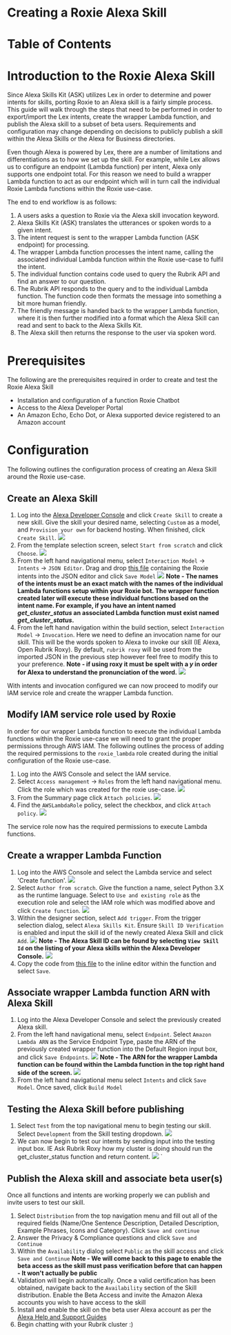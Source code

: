 # Creating a Roxie Alexa Skill

# Table of Contents

# Introduction to the Roxie Alexa Skill

Since Alexa Skills Kit (ASK) utilizes Lex in order to determine and power intents for skills, porting Roxie to an Alexa skill is a fairly simple process. This guide will walk through the steps that need to be performed in order to export/import the Lex intents, create the wrapper Lambda function, and publish the Alexa skill to a subset of beta users. Requirements and configuration may change depending on decisions to publicly publish a skill within the Alexa Skills or the Alexa for Business directories.

Even though Alexa is powered by Lex, there are a number of limitations and differentiations as to how we set up the skill. For example, while Lex allows us to configure an endpoint (Lambda function) per intent, Alexa only supports one endpoint total. For this reason we need to build a wrapper Lambda function to act as our endpoint which will in turn call the individual Roxie Lambda functions within the Roxie use-case.  

The end to end workflow is as follows:

1. A users asks a question to Roxie via the Alexa skill invocation keyword.
1. Alexa Skills Kit (ASK) translates the utterances or spoken words to a given intent.
1. The intent request is sent to the wrapper Lambda function (ASK endpoint) for processing.
1. The wrapper Lambda function processes the intent name, calling the associated individual Lambda function within the Roxie use-case to fulfil the intent.
1. The individual function contains code used to query the Rubrik API and find an answer to our question.
1. The Rubrik API responds to the query and to the individual Lambda function. The function code then formats the message into something a bit more human friendly.
1. The friendly message is handed back to the wrapper Lambda function, where it is then further modified into a format which the Alexa Skill can read and sent to back to the Alexa Skills Kit.
1. The Alexa skill then returns the response to the user via spoken word.

# Prerequisites

The following are the prerequisites required in order to create and test the Roxie Alexa Skill

* Installation and configuration of a function Roxie Chatbot
* Access to the Alexa Developer Portal
* An Amazon Echo, Echo Dot, or Alexa supported device registered to an Amazon account

# Configuration

The following outlines the configuration process of creating an Alexa Skill around the Roxie use-case.

## Create an Alexa Skill

1. Log into the [Alexa Developer Console](https://developer.amazon.com/alexa/console/ask) and click `Create Skill` to create a new skill. Give the skill your desired name, selecting `Custom` as a model, and `Provision your own` for backend hosting. When finished, click `Create Skill`.
![](images/create-alexa-skill.png)
1. From the template selection screen, select `Start from scratch` and click `Choose`.
![](images/choose-template.png)
1. From the left hand navigational menu, select `Interaction Model` -> `Intents` -> `JSON Editor`. Drag and drop [this file](../ask/intents.json) containing the Roxie intents into the JSON editor and click `Save Model`
![](images/import-json.png)
**Note - The names of the intents must be an exact match with the names of the individual Lambda functions setup within your Roxie bot. The wrapper function created later will execute these individual functions based on the intent name. For example, if you have an intent named *get_cluster_status* an associated Lambda function must exist named *get_cluster_status*.**
1. From the left hand navigation within the build section, select `Interaction Model` -> `Invocation`. Here we need to define an invocation name for our skill. This will be the words spoken to Alexa to invoke our skill (IE Alexa, Open Rubrik Roxy). By default, `rubrik roxy` will be used from the imported JSON in the previous step however feel free to modify this to your preference. **Note - if using roxy it must be spelt with a *y* in order for Alexa to understand the pronunciation of the word.**
![](images/invocation-naming.png)

With intents and invocation configured we can now proceed to modify our IAM service role and create the wrapper Lambda function.  

## Modify IAM service role used by Roxie

In order for our wrapper Lambda function to execute the individual Lambda functions within the Roxie use-case we will need to grant the proper permissions through AWS IAM. The following outlines the process of adding the required permissions to the `roxie_lambda` role created during the initial configuration of the Roxie use-case.

1. Log into the AWS Console and select the IAM service.
1. Select `Access management` -> `Roles` from the left hand navigational menu. Click the role which was created for the roxie use-case.
![](images/roxie-role.png)
1. From the Summary page click `Attach policies`.
![](images/attach-iam-policy.png)
1. Find the `AWSLambdaRole` policy, select the checkbox, and click `Attach policy`.
![](images/attach-aws-lambda-role.png)

The service role now has the required permissions to execute Lambda functions.

## Create a wrapper Lambda Function

1. Log into the AWS Console and select the Lambda service and select 'Create function'.
![](images/create-lambda-function.png)
1. Select `Author from scratch`. Give the function a name, select Python 3.X as the runtime language. Select to `Use and existing role` as the execution role and select the IAM role which was modified above and click `Create function`.
![](images-setup-lambda-function.png)
1. Within the designer section, select `Add trigger`. From the trigger selection dialog, select `Alexa Skills Kit`.  Ensure `Skill ID Verification` is enabled and input the skill id of the newly created Alexa Skill and click `Add`.
![](images-add-trigger.png)
**Note - The Alexa Skill ID can be found by selecting `View Skill Id` on the listing of your Alexa skills within the Alexa Developer Console.**
![](images/find-skill-id.png)
1. Copy the code from [this file](../ask/roxie_alexa_skill_wrapper.py) to the inline editor within the function and select `Save`.

## Associate wrapper Lambda function ARN with Alexa Skill

1. Log into the Alexa Developer Console and select the previously created Alexa skill.
1. From the left hand navigational menu, select `Endpoint`. Select `Amazon Lambda ARN` as the Service Endpoint Type, paste the ARN of the previously created wrapper function into the Default Region input box, and click `Save Endpoints`.
![](images/copy-arn.png)
**Note - The ARN for the wrapper Lambda function can be found within the Lambda function in the top right hand side of the screen.**
![](images/find-arn.png)
1. From the left hand navigational menu select `Intents` and click `Save Model`. Once saved, click `Build Model`

## Testing the Alexa Skill before publishing

1. Select `Test` from the top navigational menu to begin testing our skill.  Select `Development` from the Skill testing dropdown.
![](images/test-skill.png)
1. We can now begin to test our intents by sending input into the testing input box. IE Ask Rubrik Roxy how my cluster is doing should run the get_cluster_status function and return content.
![](images/skill-working.png)
`
## Publish the Alexa skill and associate beta user(s)

Once all functions and intents are working properly we can publish and invite users to test our skill.

1. Select `Distribution` from the top navigation menu and fill out all of the required fields (Name/One Sentence Description, Detailed Description, Example Phrases, Icons and Category). Click `Save and continue`
1. Answer the Privacy & Compliance questions and click `Save and Continue`
1. Within the `Availability` dialog select `Public` as the skill access and click `Save and Continue` **Note - We will come back to this page to enable the beta access as the skill must pass verification before that can happen - It won't actually be public**
1. Validation will begin automatically. Once a valid certification has been obtained, navigate back to the `Availability` section of the Skill distribution.  Enable the Beta Access and invite the Amazon Alexa accounts you wish to have access to the skill
1. Install and enable the skill on the beta user Alexa account as per the [Alexa Help and Support Guides](https://www.amazon.com/b/ref=aeg_lp_hs_d_text/ref=s9_acss_bw_cg_aeglp_md1_w?node=17978646011&pf_rd_m=ATVPDKIKX0DER&pf_rd_s=merchandised-search-4&pf_rd_r=8SKDDXVVS0N9YQTJ1N3Z&pf_rd_t=101&pf_rd_p=854092b7-c46b-4f6c-ba7e-7b6e17552e7c&pf_rd_i=17934671011)
1. Begin chatting with your Rubrik cluster :)